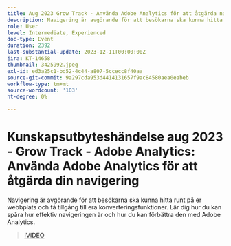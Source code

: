 ```yaml
---
title: Aug 2023 Grow Track - Använda Adobe Analytics för att åtgärda navigeringen
description: Navigering är avgörande för att besökarna ska kunna hitta runt på er webbplats och få tillgång till era konverteringsfunktioner. Lär dig hur du kan spåra hur effektiv navigeringen är och hur du kan förbättra den med Adobe Analytics.
role: User
level: Intermediate, Experienced
doc-type: Event
duration: 2392
last-substantial-update: 2023-12-11T00:00:00Z
jira: KT-14658
thumbnail: 3425992.jpeg
exl-id: ed3a25c1-bd52-4c44-a807-5ccecc8f40aa
source-git-commit: 9a297cda953d4414131657f9ac84580aea0eabeb
workflow-type: tm+mt
source-wordcount: '103'
ht-degree: 0%

---
```


# Kunskapsutbyteshändelse aug 2023 - Grow Track - Adobe Analytics: Använda Adobe Analytics för att åtgärda din navigering

Navigering är avgörande för att besökarna ska kunna hitta runt på er webbplats och få tillgång till era konverteringsfunktioner. Lär dig hur du kan spåra hur effektiv navigeringen är och hur du kan förbättra den med Adobe Analytics.

>[!VIDEO](https://video.tv.adobe.com/v/3457371/?learn=on&captions=swe)
